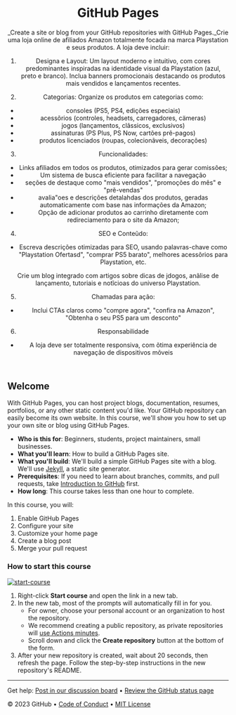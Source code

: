 <header>

<!--
  <<< Author notes: Course header >>>
  Include a 1280×640 image, course title in sentence case, and a concise description in emphasis.
  In your repository settings: enable template repository, add your 1280×640 social image, auto delete head branches.
  Add your open source license, GitHub uses MIT license.
-->

# GitHub Pages

_Create a site or blog from your GitHub repositories with GitHub Pages._Crie uma loja online de afiliados Amazon totalmente focada na marca Playstation e seus produtos. A loja deve incluir:
1. Designa e Layout: Um layout moderno e intuitivo, com cores predominantes inspiradas na identidade visual da Playstation (azul, preto e branco). Inclua banners promocionais destacando os produtos mais vendidos e lançamentos recentes.

2. Categorias: Organize os produtos em categorias como:
- consoles (PS5, PS4, edições especiais)
- acessõrios (controles, headsets, carregadores, cämeras)
- jogos (lançamentos, clãssicos, exclusivos)
- assinaturas (PS Plus, PS Now, cartões prẽ-pagos)
- produtos licenciados (roupas, colecionãveis, decorações)

3. Funcionalidades:
- Links afiliados em todos os produtos, otimizados para gerar comissões;
- Um sistema de busca eficiente para facilitar a navegação
- seções de destaque como "mais vendidos", "promoções do mês" e "prẽ-vendas"
- avalia"oes e descrições detalahdas dos produtos, geradas automaticamente com base nas informações da Amazon;
- Opção de adicionar produtos ao carrinho diretamente com redireciamento para o site da Amazon;

4. SEO e Conteũdo:
- Escreva descrições otimizadas para SEO, usando palavras-chave como "Playstation Ofertasd", "comprar PS5 barato", melhores acessõrios para Playstation, etc.

Crie um blog integrado com artigos sobre dicas de jdogos, anãlise de lançamento, tutoriais e notĩcioas do universo Playstation.

5. Chamadas para ação:
- Inclui CTAs claros como "compre agora", "confira na Amazon", "Obtenha o seu PS5 para um desconto"

6. Responsabilidade
- A loja deve ser totalmente responsiva, com õtima experiência de navegação de dispositivos mõveis

</header>

<!--
  <<< Author notes: Course start >>>
  Include start button, a note about Actions minutes,
  and tell the learner why they should take the course.
-->

## Welcome

With GitHub Pages, you can host project blogs, documentation, resumes, portfolios, or any other static content you'd like. Your GitHub repository can easily become its own website. In this course, we'll show you how to set up your own site or blog using GitHub Pages.

- **Who is this for**: Beginners, students, project maintainers, small businesses.
- **What you'll learn**: How to build a GitHub Pages site.
- **What you'll build**: We'll build a simple GitHub Pages site with a blog. We'll use [Jekyll](https://jekyllrb.com), a static site generator.
- **Prerequisites**: If you need to learn about branches, commits, and pull requests, take [Introduction to GitHub](https://github.com/skills/introduction-to-github) first.
- **How long**: This course takes less than one hour to complete.

In this course, you will:

1. Enable GitHub Pages
2. Configure your site
3. Customize your home page
4. Create a blog post
5. Merge your pull request

### How to start this course

<!-- For start course, run in JavaScript:
'https://github.com/new?' + new URLSearchParams({
  template_owner: 'skills',
  template_name: 'github-pages',
  owner: '@me',
  name: 'skills-github-pages',
  description: 'My clone repository',
  visibility: 'public',
}).toString()
-->

[![start-course](https://user-images.githubusercontent.com/1221423/235727646-4a590299-ffe5-480d-8cd5-8194ea184546.svg)](https://github.com/new?template_owner=skills&template_name=github-pages&owner=%40me&name=skills-github-pages&description=My+clone+repository&visibility=public)

1. Right-click **Start course** and open the link in a new tab.
2. In the new tab, most of the prompts will automatically fill in for you.
   - For owner, choose your personal account or an organization to host the repository.
   - We recommend creating a public repository, as private repositories will [use Actions minutes](https://docs.github.com/en/billing/managing-billing-for-github-actions/about-billing-for-github-actions).
   - Scroll down and click the **Create repository** button at the bottom of the form.
3. After your new repository is created, wait about 20 seconds, then refresh the page. Follow the step-by-step instructions in the new repository's README.

<footer>


<!--
  <<< Author notes: Footer >>>
  Add a link to get support, GitHub status page, code of conduct, license link.
-->

---

Get help: [Post in our discussion board](https://github.com/orgs/skills/discussions/categories/github-pages) &bull; [Review the GitHub status page](https://www.githubstatus.com/)

&copy; 2023 GitHub &bull; [Code of Conduct](https://www.contributor-covenant.org/version/2/1/code_of_conduct/code_of_conduct.md) &bull; [MIT License](https://gh.io/mit)

</footer>
